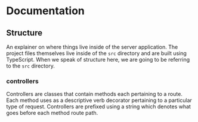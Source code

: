 # Documentation

## Structure

An explainer on where things live inside of the server application. The project files themselves live inside of the `src` directory and are built using TypeScript. When we speak of structure here, we are going to be referring to the `src` directory.

### controllers

Controllers are classes that contain methods each pertaining to a route. Each method uses as a descriptive verb decorator pertaining to a particular type of request. Controllers are prefixed using a string which denotes what goes before each method route path.